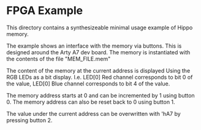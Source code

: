 # FPGA Example

This directory contains a synthesizeable minimal usage example of Hippo memory.  

The example shows an interface with the memory via buttons.
This is designed around the Arty A7 dev board.
The memory is instantiated with the contents of the file "MEM_FILE.mem"

The content of the memory at the current address is displayed
Using the RGB LEDs as a bit display. I.e. LED[0] Red channel corresponds
to bit 0 of the value, LED[0] Blue channel corresponds to bit 4 of the
value.

The memory address starts at 0 and can be incremented by 1 using button
0. The memory address can also be reset back to 0 using button 1.

The value under the current address can be overwritten with 'hA7
by pressing button 2.
